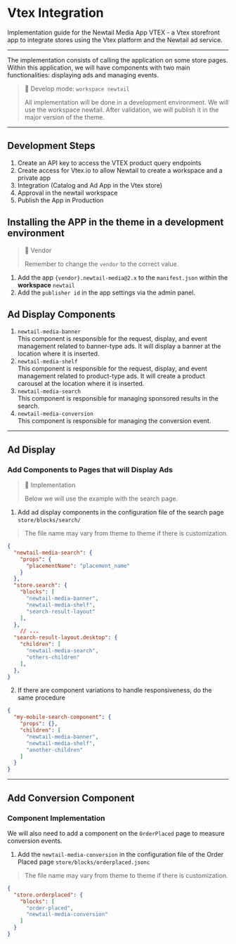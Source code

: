 # Vtex Integration

Implementation guide for the Newtail Media App VTEX - a Vtex storefront app to integrate stores using the Vtex platform and the Newtail ad service.

---

The implementation consists of calling the application on some store pages. Within this application, we will have components with two main functionalities: displaying ads and managing events.

> 🚧 Develop mode: `workspace newtail`
> 
> All implementation will be done in a development environment. We will use the workspace newtail. After validation, we will publish it in the major version of the theme.


***

## Development Steps

1. Create an API key to access the VTEX product query endpoints
2. Create access for Vtex.io to allow Newtail to create a workspace and a private app
3. Integration (Catalog and Ad App in the Vtex store)
4. Approval in the newtail workspace
5. Publish the App in Production

## Installing the APP in the theme in a development environment

> 📘 Vendor
> 
> Remember to change the `vendor` to the correct value.

1. Add the app `{vendor}.newtail-media@2.x` to the `manifest.json` within the **workspace** `newtail`
2. Add the `publisher id` in the app settings via the admin panel.

## Ad Display Components

1. `newtail-media-banner`  
   This component is responsible for the request, display, and event management related to banner-type ads. It will display a banner at the location where it is inserted.
2. `newtail-media-shelf`  
   This component is responsible for the request, display, and event management related to product-type ads. It will create a product carousel at the location where it is inserted.
3. `newtail-media-search`  
   This component is responsible for managing sponsored results in the search.
4. `newtail-media-conversion`  
   This component is responsible for managing the conversion event.

***

## Ad Display

### Add Components to Pages that will Display Ads

> 📘 Implementation
> 
> Below we will use the example with the search page.

1. Add ad display components in the configuration file of the search page `store/blocks/search/`

> The file name may vary from theme to theme if there is customization.

```json
{
  "newtail-media-search": {
    "props": {
      "placementName": "placement_name"
    }
  },
  "store.search": {
    "blocks": [
      "newtail-media-banner",
      "newtail-media-shelf",
      "search-result-layout"
    ],
  },
	// ...
  "search-result-layout.desktop": {
    "children": [
      "newtail-media-search",
      "others-children"
    ],
  },
}
```

2. If there are component variations to handle responsiveness, do the same procedure

```json
{
  "my-mobile-search-component": {
    "props": {},
    "children": [
      "newtail-media-banner",
      "newtail-media-shelf",
      "another-children"
    ]
  }
}
```

***

## Add Conversion Component

### Component Implementation

We will also need to add a component on the `OrderPlaced` page to measure conversion events.

1. Add the `newtail-media-conversion` in the configuration file of the Order Placed page `store/blocks/orderplaced.jsonc`

> The file name may vary from theme to theme if there is customization.

```json
{
  "store.orderplaced": {
    "blocks": [
      "order-placed",
      "newtail-media-conversion"
    ]
  }
}
```